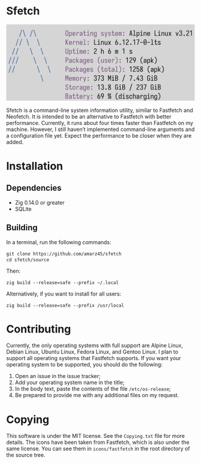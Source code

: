 # Sfetch

![Screenshot](screenshot.png)

Sfetch is a command-line system information utility, similar to Fastfetch and
Neofetch. It is intended to be an alternative to Fastfetch with better
performance. Currently, it runs about four times faster than Fastfetch on my
machine. However, I still haven’t implemented command-line arguments and a
configuration file yet. Expect the performance to be closer when they are added.

# Installation

## Dependencies

- Zig 0.14.0 or greater
- SQLite

## Building

In a terminal, run the following commands:

```zig
git clone https://github.com/amarz45/sfetch
cd sfetch/source
```

Then:

```zig
zig build --release=safe --prefix ~/.local
```

Alternatively, if you want to install for all users:

```zig
zig build --release=safe --prefix /usr/local
```

# Contributing

Currently, the only operating systems with full support are  Alpine Linux,
Debian Linux, Ubuntu Linux, Fedora Linux, and Gentoo Linux. I plan to support
all operating systems that Fastfetch supports. If you want your operating
system to be supported, you should do the following:

1. Open an issue in the issue tracker;
1. Add your operating system name in the title;
1. In the body text, paste the contents of the file `/etc/os-release`;
1. Be prepared to provide me with any additional files on my request.

# Copying

This software is under the MIT license. See the `Copying.txt` file for more
details. The icons have been taken from Fastfetch, which is also under the same
license. You can see them in `icons/fastfetch` in the root directory of the
source tree.
